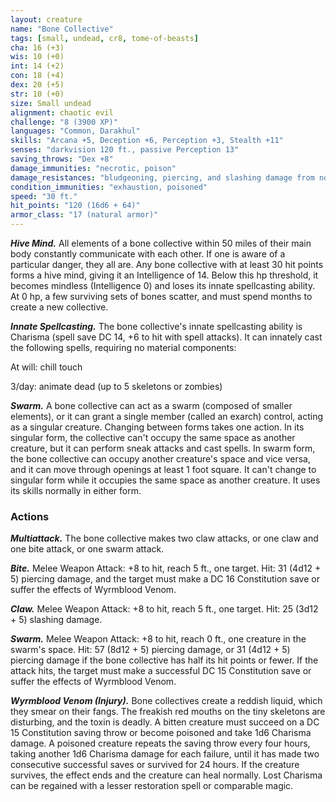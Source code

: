 ```yaml
---
layout: creature
name: "Bone Collective"
tags: [small, undead, cr8, tome-of-beasts]
cha: 16 (+3)
wis: 10 (+0)
int: 14 (+2)
con: 18 (+4)
dex: 20 (+5)
str: 10 (+0)
size: Small undead
alignment: chaotic evil
challenge: "8 (3900 XP)"
languages: "Common, Darakhul"
skills: "Arcana +5, Deception +6, Perception +3, Stealth +11"
senses: "darkvision 120 ft., passive Perception 13"
saving_throws: "Dex +8"
damage_immunities: "necrotic, poison"
damage_resistances: "bludgeoning, piercing, and slashing damage from nonmagical weapons that aren't silvered"
condition_immunities: "exhaustion, poisoned"
speed: "30 ft."
hit_points: "120 (16d6 + 64)"
armor_class: "17 (natural armor)"
---
```


***Hive Mind.*** All elements of a bone collective within 50 miles of their main body constantly communicate with each other. If one is aware of a particular danger, they all are. Any bone collective with at least 30 hit points forms a hive mind, giving it an Intelligence of 14. Below this hp threshold, it becomes mindless (Intelligence 0) and loses its innate spellcasting ability. At 0 hp, a few surviving sets of bones scatter, and must spend months to create a new collective.

***Innate Spellcasting.*** The bone collective's innate spellcasting ability is Charisma (spell save DC 14, +6 to hit with spell attacks). It can innately cast the following spells, requiring no material components:

At will: chill touch

3/day: animate dead (up to 5 skeletons or zombies)

***Swarm.*** A bone collective can act as a swarm (composed of smaller elements), or it can grant a single member (called an exarch) control, acting as a singular creature. Changing between forms takes one action. In its singular form, the collective can't occupy the same space as another creature, but it can perform sneak attacks and cast spells. In swarm form, the bone collective can occupy another creature's space and vice versa, and it can move through openings at least 1 foot square. It can't change to singular form while it occupies the same space as another creature. It uses its skills normally in either form.

### Actions

***Multiattack.*** The bone collective makes two claw attacks, or one claw and one bite attack, or one swarm attack.

***Bite.*** Melee Weapon Attack: +8 to hit, reach 5 ft., one target. Hit: 31 (4d12 + 5) piercing damage, and the target must make a DC 16 Constitution save or suffer the effects of Wyrmblood Venom.

***Claw.*** Melee Weapon Attack: +8 to hit, reach 5 ft., one target. Hit: 25 (3d12 + 5) slashing damage.

***Swarm.*** Melee Weapon Attack: +8 to hit, reach 0 ft., one creature in the swarm's space. Hit: 57 (8d12 + 5) piercing damage, or 31 (4d12 + 5) piercing damage if the bone collective has half its hit points or fewer. If the attack hits, the target must make a successful DC 15 Constitution save or suffer the effects of Wyrmblood Venom.

***Wyrmblood Venom (Injury).*** Bone collectives create a reddish liquid, which they smear on their fangs. The freakish red mouths on the tiny skeletons are disturbing, and the toxin is deadly. A bitten creature must succeed on a DC 15 Constitution saving throw or become poisoned and take 1d6 Charisma damage. A poisoned creature repeats the saving throw every four hours, taking another 1d6 Charisma damage for each failure, until it has made two consecutive successful saves or survived for 24 hours. If the creature survives, the effect ends and the creature can heal normally. Lost Charisma can be regained with a lesser restoration spell or comparable magic.


